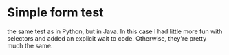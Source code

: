 # Simple form test
the same test as in Python, but in Java. In this case I had little more fun with selectors and added an explicit wait to code. Otherwise, they're pretty much the same.